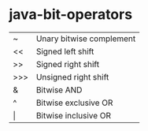 # java-bit-operators

|   |   |
|---|---|
|~   |Unary bitwise complement   |
|<<   |Signed left shift   |
|\>>   |Signed right shift   |
|\>>>   |Unsigned right shift   |
|&   |Bitwise AND   |
|^   |Bitwise exclusive OR   |
|&#124;   |Bitwise inclusive OR   |